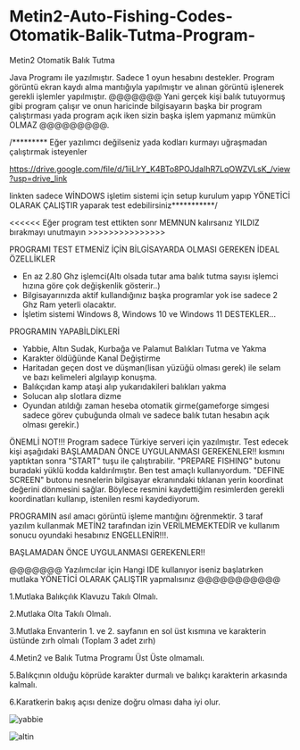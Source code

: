 # Metin2-Auto-Fishing-Codes-Otomatik-Balik-Tutma-Program-
Metin2 Otomatik Balık Tutma

Java Programı ile yazılmıştır. Sadece 1 oyun hesabını destekler.
Program görüntü ekran kaydı alma mantığıyla yapılmıştır ve alınan görüntü işlenerek gerekli işlemler yapılmıştır.
@@@@@@@ Yani gerçek kişi balık tutuyormuş gibi program çalışır ve onun haricinde bilgisayarın başka bir program çalıştırması yada program açık iken sizin başka işlem yapmanız mümkün OLMAZ  @@@@@@@@@.

/********* Eğer yazılımcı değilseniz yada kodları kurmayı uğraşmadan çalıştırmak isteyenler

https://drive.google.com/file/d/1iiLlrY_K4BTo8POJdaIhR7LqOWZVLsK_/view?usp=drive_link

linkten sadece WİNDOWS işletim sistemi için setup kurulum yapıp YÖNETİCİ OLARAK ÇALIŞTIR yaparak test edebilirsiniz***********/

<<<<<< Eğer program test ettikten sonr MEMNUN kalırsanız YILDIZ bırakmayı unutmayın >>>>>>>>>>>>>>>

PROGRAMI TEST ETMENİZ İÇİN BİLGİSAYARDA OLMASI GEREKEN İDEAL ÖZELLİKLER
- En az 2.80 Ghz işlemci(Altı olsada tutar ama balık tutma sayısı işlemci hızına göre çok değişkenlik gösterir..)
- Bilgisayarınızda aktif kullandığınız başka programlar yok ise sadece 2 Ghz Ram yeterli olacaktır.
- İşletim sistemi Windows 8, Windows 10 ve Windows 11 DESTEKLER...
  
PROGRAMIN YAPABİLDİKLERİ
- Yabbie, Altın Sudak, Kurbağa ve Palamut Balıkları Tutma ve Yakma
- Karakter öldüğünde Kanal Değiştirme
- Haritadan geçen dost ve düşman(lisan yüzüğü olması gerek) ile selam ve bazı kelimeleri algılayıp konuşma.
- Balıkçıdan kamp ataşi alıp yukarıdakileri balıkları yakma
- Solucan alıp slotlara dizme
- Oyundan atıldığı zaman heseba otomatik girme(gameforge simgesi sadece görev çubuğunda olmalı ve sadece balık tutan hesabın açık olması gerekir.)


ÖNEMLİ NOT!!!
 Program sadece Türkiye serveri için yazılmıştır. Test edecek kişi aşağıdaki  BAŞLAMADAN ÖNCE UYGULANMASI GEREKENLER!! kısmını yaptıktan sonra "START" tuşu ile çalıştırabilir. 
 "PREPARE FISHING" butonu buradaki yüklü kodda kaldırılmıştır. Ben test amaçlı kullanıyordum.
 "DEFINE SCREEN" butonu nesnelerin bilgisayar ekranındaki tıklanan yerin koordinat değerini dönmesini sağlar. Böylece resmini kaydettiğim resimlerden gerekli koordinatları kullanıp, istenilen resmi kaydediyorum.

 PROGRAMIN asıl amacı görüntü işleme mantığını öğrenmektir. 3 taraf yazılım kullanmak METİN2 tarafından izin VERİLMEMEKTEDİR ve kullanım sonucu oyundaki hesabınız ENGELLENİR!!!. 

 BAŞLAMADAN ÖNCE UYGULANMASI GEREKENLER!!

 @@@@@@@ Yazılımcılar için Hangi IDE kullanıyor iseniz başlatırken mutlaka YÖNETİCİ OLARAK ÇALIŞTIR yapmalısınız   @@@@@@@@@@@
 
 1.Mutlaka Balıkçılık Klavuzu Takılı Olmalı.
 
 2.Mutlaka Olta Takılı Olmalı.

 3.Mutlaka Envanterin 1. ve 2. sayfanın en sol üst kısmına ve karakterin üstünde zırh olmalı (Toplam 3 adet zırh)
 
 4.Metin2 ve Balık Tutma Programı Üst Üste olmamalı.
 
 5.Balıkçının olduğu köprüde karakter durmalı ve balıkçı karakterin arkasında kalmalı.
 
 6.Karatkerin bakış açısı denize doğru olması daha iyi olur.

![yabbie](https://github.com/mmtcoder/Metin2-Auto-Fishing-Codes-Otomatik-Bal-k-Tutma-Program-/assets/40866163/4f11e94c-a452-46d2-88f1-22b5b1dec850)

![altin](https://github.com/mmtcoder/Metin2-Auto-Fishing-Codes-Otomatik-Bal-k-Tutma-Program-/assets/40866163/bb878493-057c-4eca-a99a-8054b33f1e25)

 
